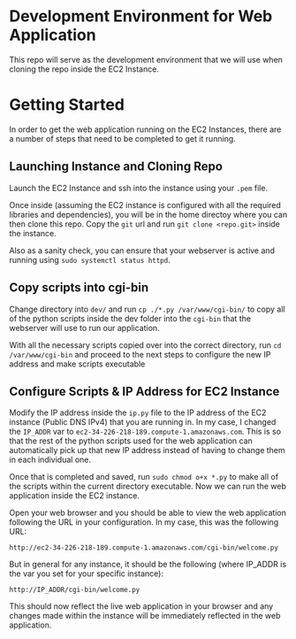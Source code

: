 # Development Environment for Web Application

This repo will serve as the development environment that we will use when cloning the repo inside the EC2 Instance.


# Getting Started

In order to get the web application running on the EC2 Instances, there are a number of steps that need to be completed to get it running.

## Launching Instance and Cloning Repo

Launch the EC2 Instance and ssh into the instance using your `.pem` file.

Once inside (assuming the EC2 instance is configured with all the required libraries and dependencies), you will be in the home directoy where you can then clone this repo. Copy the `git` url and run `git clone <repo.git>` inside the instance.  

Also as a sanity check, you can ensure that your webserver is active and running using `sudo systemctl status httpd`.

## Copy scripts into cgi-bin

Change directory into `dev/` and run `cp ./*.py /var/www/cgi-bin/` to copy all of the python scripts inside the dev folder into the `cgi-bin` that the webserver will use to run our application. 

With all the necessary scripts copied over into the correct directory, run `cd /var/www/cgi-bin` and proceed to the next steps to configure the new IP address and make scripts executable


## Configure Scripts & IP Address for EC2 Instance

Modify the IP address inside the `ip.py` file to the IP address of the EC2 instance (Public DNS IPv4) that you are running in. In my case, I changed the `IP_ADDR` var to `ec2-34-226-218-189.compute-1.amazonaws.com`. This is so that the rest of the python scripts used for the web application can automatically pick up that new IP address instead of having to change them in each individual one.

Once that is completed and saved, run `sudo chmod o+x *.py` to make all of the scripts within the current directory executable. Now we can run the web application inside the EC2 instance.

Open your web browser and you should be able to view the web application following the URL in your configuration. In my case, this was the following URL:

```
http://ec2-34-226-218-189.compute-1.amazonaws.com/cgi-bin/welcome.py
```

But in general for any instance, it should be the following (where IP_ADDR is the var you set for your specific instance):

```
http://IP_ADDR/cgi-bin/welcome.py
```

This should now reflect the live web application in your browser and any changes made within the instance will be immediately reflected in the web application.


